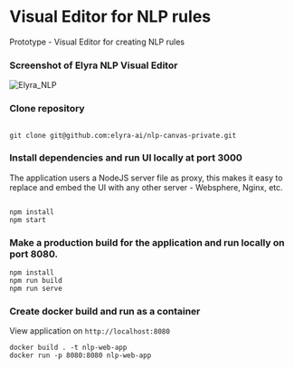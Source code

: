 # Visual Editor for NLP rules

Prototype - Visual Editor for creating NLP rules

### Screenshot of Elyra NLP Visual Editor
![Elyra_NLP](https://user-images.githubusercontent.com/81634386/158040876-7bb94cbd-7c4a-4b2c-b50f-7524985801c0.png)

### Clone repository

```

git clone git@github.com:elyra-ai/nlp-canvas-private.git

```

### Install dependencies and run UI locally at port 3000

The application users a NodeJS server file as proxy, this makes it easy to replace and embed the UI with any other server - Websphere, Nginx, etc.

```

npm install
npm start

```

### Make a production build for the application and run locally on port 8080.

```
npm install
npm run build
npm run serve
```

### Create docker build and run as a container

View application on `http://localhost:8080`

```
docker build . -t nlp-web-app
docker run -p 8080:8080 nlp-web-app
```
